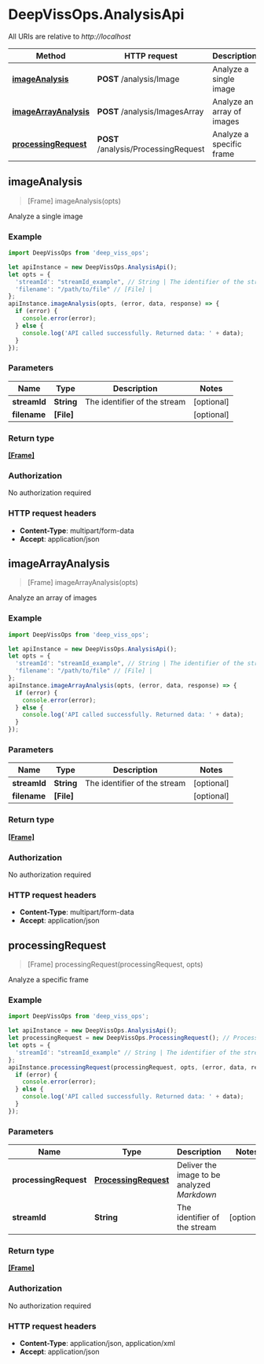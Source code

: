# DeepVissOps.AnalysisApi

All URIs are relative to *http://localhost*

Method | HTTP request | Description
------------- | ------------- | -------------
[**imageAnalysis**](AnalysisApi.md#imageAnalysis) | **POST** /analysis/Image | Analyze a single image
[**imageArrayAnalysis**](AnalysisApi.md#imageArrayAnalysis) | **POST** /analysis/ImagesArray | Analyze an array of images
[**processingRequest**](AnalysisApi.md#processingRequest) | **POST** /analysis/ProcessingRequest | Analyze a specific frame



## imageAnalysis

> [Frame] imageAnalysis(opts)

Analyze a single image

### Example

```javascript
import DeepVissOps from 'deep_viss_ops';

let apiInstance = new DeepVissOps.AnalysisApi();
let opts = {
  'streamId': "streamId_example", // String | The identifier of the stream
  'filename': "/path/to/file" // [File] | 
};
apiInstance.imageAnalysis(opts, (error, data, response) => {
  if (error) {
    console.error(error);
  } else {
    console.log('API called successfully. Returned data: ' + data);
  }
});
```

### Parameters


Name | Type | Description  | Notes
------------- | ------------- | ------------- | -------------
 **streamId** | **String**| The identifier of the stream | [optional] 
 **filename** | **[File]**|  | [optional] 

### Return type

[**[Frame]**](Frame.md)

### Authorization

No authorization required

### HTTP request headers

- **Content-Type**: multipart/form-data
- **Accept**: application/json


## imageArrayAnalysis

> [Frame] imageArrayAnalysis(opts)

Analyze an array of images

### Example

```javascript
import DeepVissOps from 'deep_viss_ops';

let apiInstance = new DeepVissOps.AnalysisApi();
let opts = {
  'streamId': "streamId_example", // String | The identifier of the stream
  'filename': "/path/to/file" // [File] | 
};
apiInstance.imageArrayAnalysis(opts, (error, data, response) => {
  if (error) {
    console.error(error);
  } else {
    console.log('API called successfully. Returned data: ' + data);
  }
});
```

### Parameters


Name | Type | Description  | Notes
------------- | ------------- | ------------- | -------------
 **streamId** | **String**| The identifier of the stream | [optional] 
 **filename** | **[File]**|  | [optional] 

### Return type

[**[Frame]**](Frame.md)

### Authorization

No authorization required

### HTTP request headers

- **Content-Type**: multipart/form-data
- **Accept**: application/json


## processingRequest

> [Frame] processingRequest(processingRequest, opts)

Analyze a specific frame

### Example

```javascript
import DeepVissOps from 'deep_viss_ops';

let apiInstance = new DeepVissOps.AnalysisApi();
let processingRequest = new DeepVissOps.ProcessingRequest(); // ProcessingRequest | Deliver the image to be analyzed *Markdown*
let opts = {
  'streamId': "streamId_example" // String | The identifier of the stream
};
apiInstance.processingRequest(processingRequest, opts, (error, data, response) => {
  if (error) {
    console.error(error);
  } else {
    console.log('API called successfully. Returned data: ' + data);
  }
});
```

### Parameters


Name | Type | Description  | Notes
------------- | ------------- | ------------- | -------------
 **processingRequest** | [**ProcessingRequest**](ProcessingRequest.md)| Deliver the image to be analyzed *Markdown* | 
 **streamId** | **String**| The identifier of the stream | [optional] 

### Return type

[**[Frame]**](Frame.md)

### Authorization

No authorization required

### HTTP request headers

- **Content-Type**: application/json, application/xml
- **Accept**: application/json

